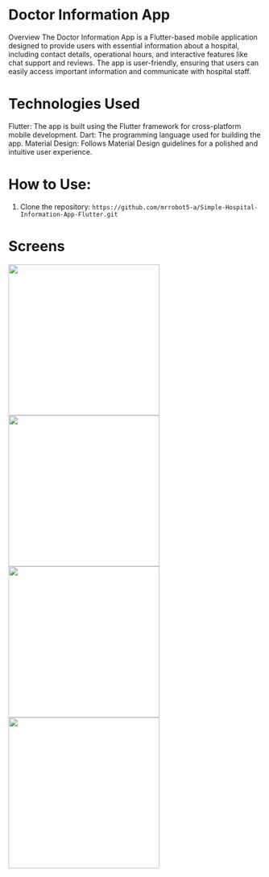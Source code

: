 # Doctor Information App

Overview
The Doctor Information App is a Flutter-based mobile application designed to provide users with essential information about a hospital, including contact details, operational hours, and interactive features like chat support and reviews. The app is user-friendly, ensuring that users can easily access important information and communicate with hospital staff.

# Technologies Used
Flutter: The app is built using the Flutter framework for cross-platform mobile development.
Dart: The programming language used for building the app.
Material Design: Follows Material Design guidelines for a polished and intuitive user experience.

# How to Use:
1. Clone the repository:
  `https://github.com/mrrobot5-a/Simple-Hospital-Information-App-Flutter.git`

# Screens
<img src="https://github.com/user-attachments/assets/542cee5f-bea5-4117-9f53-b145f313a623" width="300">
<img src="https://github.com/user-attachments/assets/77849775-2b4a-4e41-9f6f-c7e52e4532d5" width="300">
<img src="https://github.com/user-attachments/assets/1c2084e4-e489-421d-a580-1b44c170129f" width="300">
<img src="https://github.com/user-attachments/assets/69921422-b3af-4d07-afbf-ae3075be09ff" width="300">
